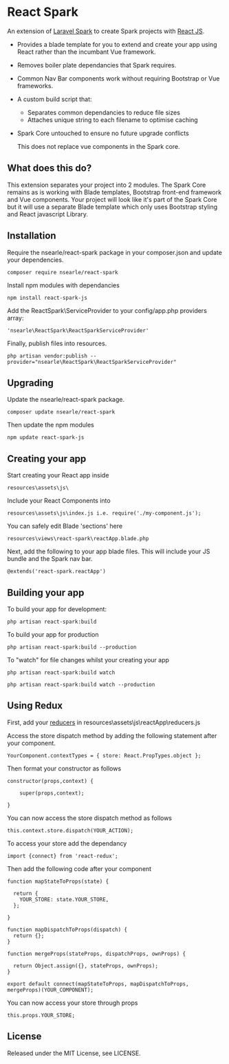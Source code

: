 # React Spark

An extension of [Laravel Spark](https://spark.laravel.com) to create Spark projects with [React JS](https://facebook.github.io/react/).

* Provides a blade template for you to extend and create your app using React rather than the incumbant Vue framework.
* Removes boiler plate dependancies that Spark requires.
* Common Nav Bar components work without requiring Bootstrap or Vue frameworks. 
* A custom build script that:
	* Separates common dependancies to reduce file sizes
	* Attaches unique string to each filename to optimise caching
* Spark Core untouched to ensure no future upgrade conflicts

	This does not replace vue components in the Spark core. 

## What does this do?

This extension separates your project into 2 modules. The Spark Core remains as is working with Blade templates, Bootstrap front-end framework and Vue components. Your project will look like it's part of the Spark Core but it will use a separate Blade template which only uses Bootstrap styling and React javascript Library.

## Installation

Require the nsearle/react-spark package in your composer.json and update your dependencies.

	composer require nsearle/react-spark

Install npm modules with dependancies

	npm install react-spark-js

Add the ReactSpark\ServiceProvider to your config/app.php providers array:

	'nsearle\ReactSpark\ReactSparkServiceProvider'

Finally, publish files into resources.

	php artisan vendor:publish --provider="nsearle\ReactSpark\ReactSparkServiceProvider"

## Upgrading

Update the nsearle/react-spark package.

	composer update nsearle/react-spark

Then update the npm modules

	npm update react-spark-js

## Creating your app

Start creating your React app inside 

	resources\assets\js\

Include your React Components into 

	resources\assets\js\index.js i.e. require('./my-component.js');

You can safely edit Blade 'sections' here

	resources\views\react-spark\reactApp.blade.php

Next, add the following to your app blade files. This will include your JS bundle and the Spark nav bar.

	@extends('react-spark.reactApp')

## Building your app

To build your app for development:

	php artisan react-spark:build

To build your app for production

	php artisan react-spark:build --production

To "watch" for file changes whilst your creating your app

	php artisan react-spark:build watch

	php artisan react-spark:build watch --production

## Using Redux 

First, add your [reducers](http://redux.js.org/docs/basics/Reducers.html) in resources\assets\js\reactApp\reducers.js

Access the store dispatch method by adding the following statement after your component.

	YourComponent.contextTypes = { store: React.PropTypes.object };

Then format your constructor as follows

```
constructor(props,context) {

    super(props,context);

}
```

You can now access the store dispatch method as follows

	this.context.store.dispatch(YOUR_ACTION);

To access your store add the dependancy

	import {connect} from 'react-redux';

Then add the following code after your component

```
function mapStateToProps(state) {

  return {
    YOUR_STORE: state.YOUR_STORE,
  };

}

function mapDispatchToProps(dispatch) {
  return {};
}

function mergeProps(stateProps, dispatchProps, ownProps) {

  return Object.assign({}, stateProps, ownProps);
}

export default connect(mapStateToProps, mapDispatchToProps, mergeProps)(YOUR_COMPONENT);
```

You can now access your store through props

	this.props.YOUR_STORE;

## License

Released under the MIT License, see LICENSE.
